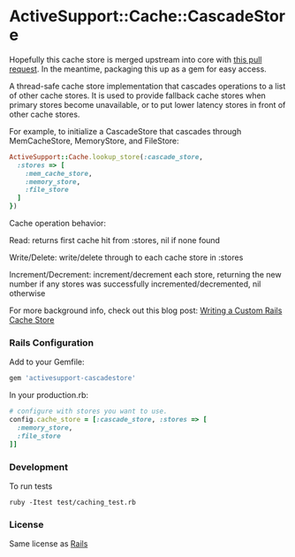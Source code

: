 # ActiveSupport::Cache::CascadeStore

Hopefully this cache store is merged upstream into core
with [this pull request](https://github.com/rails/rails/pull/5263).
In the meantime, packaging this up as a gem for easy access.

A thread-safe cache store implementation that cascades
operations to a list of other cache stores. It is used to
provide fallback cache stores when primary stores become
unavailable, or to put lower latency stores in front of
other cache stores.

For example, to initialize a CascadeStore that
cascades through MemCacheStore, MemoryStore, and FileStore:

```ruby
ActiveSupport::Cache.lookup_store(:cascade_store,
  :stores => [
    :mem_cache_store,
    :memory_store,
    :file_store
  ]
})
```

Cache operation behavior:

Read: returns first cache hit from :stores, nil if none found

Write/Delete: write/delete through to each cache store in
:stores

Increment/Decrement: increment/decrement each store, returning
the new number if any stores was successfully
incremented/decremented, nil otherwise

For more background info, check out this blog post:
[Writing a Custom Rails Cache Store](http://intridea.com/posts/writing-a-custom-rails-cache-store)

### Rails Configuration

Add to your Gemfile:

```ruby
gem 'activesupport-cascadestore'
```

In your production.rb:

```ruby
# configure with stores you want to use.
config.cache_store = [:cascade_store, :stores => [
  :memory_store,
  :file_store
]]
```

### Development

To run tests

```
ruby -Itest test/caching_test.rb
```

### License

Same license as [Rails](http://github.com/rails/rails)
